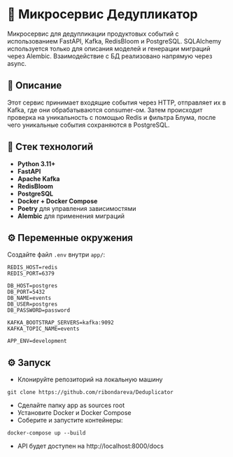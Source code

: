 # 🧹 Микросервис Дедупликатор

Микросервис для дедупликации продуктовых событий с использованием FastAPI, Kafka, RedisBloom и PostgreSQL. SQLAlchemy используется только для описания моделей и генерации миграций через Alembic. Взаимодействие с БД реализовано напрямую через async.

## 📌 Описание

Этот сервис принимает входящие события через HTTP, отправляет их в Kafka, где они обрабатываются consumer-ом. Затем происходит проверка на уникальность с помощью Redis и фильтра Блума, после чего уникальные события сохраняются в PostgreSQL.

## 🚀 Стек технологий

- **Python 3.11+**
- **FastAPI**
- **Apache Kafka**
- **RedisBloom**
- **PostgreSQL**
- **Docker + Docker Compose**
- **Poetry** для управления зависимостями
- **Alembic** для применения миграций


## ⚙️ Переменные окружения

Создайте файл `.env` внутри `app/`:

```env
REDIS_HOST=redis
REDIS_PORT=6379

DB_HOST=postgres
DB_PORT=5432
DB_NAME=events
DB_USER=postgres
DB_PASSWORD=password

KAFKA_BOOTSTRAP_SERVERS=kafka:9092
KAFKA_TOPIC_NAME=events

APP_ENV=development
```

## ⚙️ Запуск
- Клонируйте репозиторий на локальную машину
```
git clone https://github.com/ribondareva/Deduplicator
```
- Сделайте папку app as sources root
- Установите Docker и Docker Compose
- Соберите и запустите контейнеры:
```
docker-compose up --build
```
- API будет доступен на http://localhost:8000/docs
